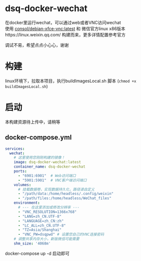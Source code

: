 # dsq-docker-wechat
在docker里运行wechat，可以通过web或者VNC访问wechat  
使用 [consol/debian-xfce-vnc:latest](https://hub.docker.com/r/consol/debian-xfce-vnc) 和 微信官方linux x86版本https://linux.weixin.qq.com/ 构建而来，更多详情配置参考官方

调试不易，希望点点小心心，谢谢


# 构建
linux环境下，拉取本项目，执行buildImagesLocal.sh 脚本 (`chmod +x buildImagesLocal.sh`)

# 启动
本构建资源待上传中，请稍等
## docker-compose.yml
```yml
services:
  wechat:
    # 这里使用您刚刚构建的镜像！
    image: dsq-docker-wechat:latest
    container_name: dsq-docker-wechat
    ports:
      - "6901:6901"  # Web访问端口
      - "5901:5901"  # VNC客户端访问端口
    volumes:
      # 挂载数据卷，实现数据持久化，路径请自定义
      - "/path/data:/home/headless/.config/weixin"
      - "/path/files:/home/headless/WeChat_files"
    environment:
      # --- 在这里添加或修改分辨率 ---
      - "VNC_RESOLUTION=1366x768"
      - "LANG=zh_CN.UTF-8"
      - "LANGUAGE=zh_CN:zh"
      - "LC_ALL=zh_CN.UTF-8"
      - "TZ=Asia/Shanghai"
      - "VNC_PW=dsqpwd" # 设置您自己的VNC连接密码
    # 调整共享内存大小，新版微信可能需要
    shm_size: '4068m'
```
docker-compose up -d 启动即可
